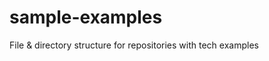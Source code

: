 sample-examples
===============

File &amp; directory structure for repositories with tech examples
